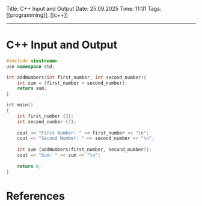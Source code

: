 Title: C++ Input and Output
Date: 25.09.2025
Time: 11:31
Tags: [[programming]], [[c++]]

---
# C++ Input and Output

```c++
#include <iostream>
use namespace std;

int addNumbers(int first_number, int second_number){
	int sum = {first_number + second_number};
	return sum;
}

int main()
{
	int first_number {3};
	int second_number {7};
	
	cout << "First Number: " << first_number << "\n";
	cout << "Second Number: " << second_number << "\n";
	
	int sum {addNumbers(first_number, second_number)};
	cout << "Sum: " << sum << "\n";
	
	return 0;
}
```

# References